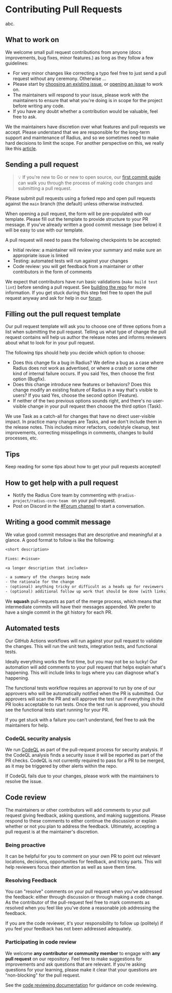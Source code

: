 # Contributing Pull Requests
abc.

## What to work on

We welcome small pull request contributions from anyone (docs improvements, bug fixes, minor features.) as long as they follow a few guidelines:

- For very minor changes like correcting a typo feel free to just send a pull request without any ceremony. Otherwise ... 
- Please start by [choosing an existing issue](https://github.com/radius-project/radius/issues), or [opening an issue](https://github.com/radius-project/radius/issues/new/choose) to work on.
- The maintainers will respond to your issue, please work with the maintainers to ensure that what you're doing is in scope for the project before writing any code.
- If you have any doubt whether a contribution would be valuable, feel free to ask.

We the maintainers have discretion over what features and pull requests we accept. Please understand that we are responsible for the long-term support and maintenance of Radius, and so we sometimes need to make hard decisions to limit the scope. For another perspective on this, we really like this [article](https://www.igvita.com/2011/12/19/dont-push-your-pull-requests/).

## Sending a pull request

> 💡 If you're new to Go or new to open source, our [first commit guide](./../contributing-code/contributing-code-first-commit/) can walk you through the process of making code changes and submitting a pull request.

Please submit pull requests using a forked repo and open pull requests against the `main` branch (the default) unless otherwise instructed.

When opening a pull request, the form will be pre-populated with our template. Please fill out the template to provide structure to your PR message. If you've already written a good commit message (see below) it will be easy to use with our template.

A pull request will need to pass the following checkpoints to be accepted:

- Initial review: a maintainer will review your summary and make sure an appropriate issue is linked
- Testing: automated tests will run against your changes
- Code review: you will get feedback from a maintainer or other contributors in the form of comments

We expect that contributors have run basic validations (`make build test lint`) before sending a pull request. See [building the repo](../contributing-code/contributing-code-building/) for more information. If you get stuck during this step feel free to open the pull request anyway and ask for help in our [forum](https://discordapp.com/channels/1113519723347456110/1115302284356767814).

## Filling out the pull request template

Our pull request template will ask you to choose one of three options from a list when submitting the pull request. Telling us what type of change the pull request contains will help us author the release notes and informs reviewers about what to look for in your pull request.

The following tips should help you decide which option to choose:

- Does this change fix a bug in Radius? We define a bug as a case where Radius does not work as advertised, or where a crash or some other kind of internal failure occurs. If you said Yes, then choose the first option (Bugfix).
- Does this change introduce new features or behaviors? Does this change modify an existing feature of Radius in a way that's visible to users? If you said Yes, choose the second option (Feature).
- If neither of the two previous options sounds right, and there's no user-visible change in your pull request then choose the third option (Task).

We use Task as a catch-all for changes that have no direct user-visible impact. In practice many changes are Tasks, and we don't include them in the release notes. This includes minor refactors, code/style cleanup, test improvements, correcting misspellings in comments, changes to build processes, etc.

## Tips

Keep reading for some tips about how to get your pull requests accepted!

## How to get help with a pull request

* Notify the Radius Core team by commenting with `@radius-project/radius-core-team ` on your pull-request. 
* Post on Discord in the [#Forum channel](https://discord.gg/GJHN7kQrMh) to start a conversation.

## Writing a good commit message

We value good commit messages that are descriptive and meaningful at a glance. A good format to follow is like the following:

```txt
<short description>

Fixes: #<issue>

<a longer description that includes>

- a summary of the changes being made
- the rationale for the change
- (optional) anything tricky or difficult as a heads up for reviewers
- (optional) additional follow up work that should be done (with links)
```

We **squash** pull-requests as part of the merge process, which means that intermediate commits will have their messages appended. We prefer to have a single commit in the git history for each PR.

## Automated tests

Our GitHub Actions workflows will run against your pull request to validate the changes. This will run the unit tests, integration tests, and functional tests.

Ideally everything works the first time, but you may not be so lucky! Our automation will add comments to your pull request that helps explain what's happening. This will include links to logs where you can diagnose what's happening.

The functional tests workflow requires an approval to run by one of our approvers who will be automatically notified when the PR is submitted. Our approvers will scan the PR and will approve the test run if everything in the PR looks acceptable to run tests. Once the test run is approved, you should see the functional tests start running for your PR.

If you get stuck with a failure you can't understand, feel free to ask the maintainers for help.

### CodeQL security analysis

We run [CodeQL](https://codeql.github.com/) as part of the pull-request process for security analysis. If the CodeQL analysis finds a security issue it will be reported as part of the PR checks. CodeQL is not currently required to pass for a PR to be merged, as it may be triggered by other alerts within the repo.

If CodeQL fails due to your changes, please work with the maintainers to resolve the issue.


## Code review

The maintainers or other contributors will add comments to your pull request giving feedback, asking questions, and making suggestions. Please respond to these comments to either continue the discussion or explain whether or not you plan to address the feedback. Ultimately, accepting a pull request is at the maintainer's discretion.

### Being proactive 

It can be helpful for you to comment on your own PR to point out relevant locations, decisions, opportunities for feedback, and tricky parts. This will help reviewers focus their attention as well as save them time.

### Resolving Feedback

You can "resolve" comments on your pull request when you've addressed the feedback: either through discussion or through making a code change. As the contributor of the pull-request feel free to mark comments as resolved when you feel like you've done a reasonable job addressing the feedback.

If you are the code reviewer, it's your responsibility to follow up (politely) if you feel your feedback has not been addressed adequately.

### Participating in code review

We welcome **any contributor or community member** to engage with **any pull request** on our repository. Feel free to make suggestions for improvements and ask questions that are relevant. If you're asking questions for your learning, please make it clear that your questions are "non-blocking" for the pull request.

See the [code reviewing documentation](../contributing-code/contributing-code-reviewing/README.md) for guidance on code reviewing.